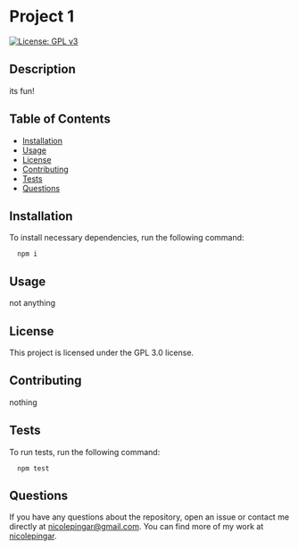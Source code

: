 # Project 1

  [![License: GPL v3](https://img.shields.io/badge/License-GPLv3-blue.svg)](https://www.gnu.org/licenses/gpl-3.0)

  ## Description
  its fun!
  
  ## Table of Contents

  - [Installation](#installation)
  - [Usage](#usage)
  - [License](#license)
  - [Contributing](#contributing)
  - [Tests](#tests)
  - [Questions](#questions)

  ## Installation
  To install necessary dependencies, run the following command:
  
      npm i

  ## Usage 
  not anything

  ## License
  This project is licensed under the GPL 3.0 license.

  ## Contributing
  nothing

  ## Tests
  To run tests, run the following command:

      npm test

  ## Questions
  If you have any questions about the repository, open an issue or contact me directly at nicolepingar@gmail.com. You can find more of my work at [nicolepingar](https://github.com/nicolepingar).
